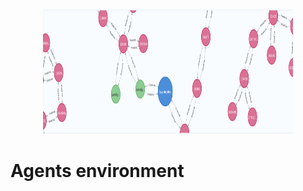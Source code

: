 <html>
<head>
  
</head>
<body>
  
 <p align="center">
  <img width="400" height="200" src="src/main/resources/images/graph/gen_graph.PNG">
</p>
  
<h1>Agents environment</h1>
<div align="justify">
  
</div>
 
  
</body>
</html>
